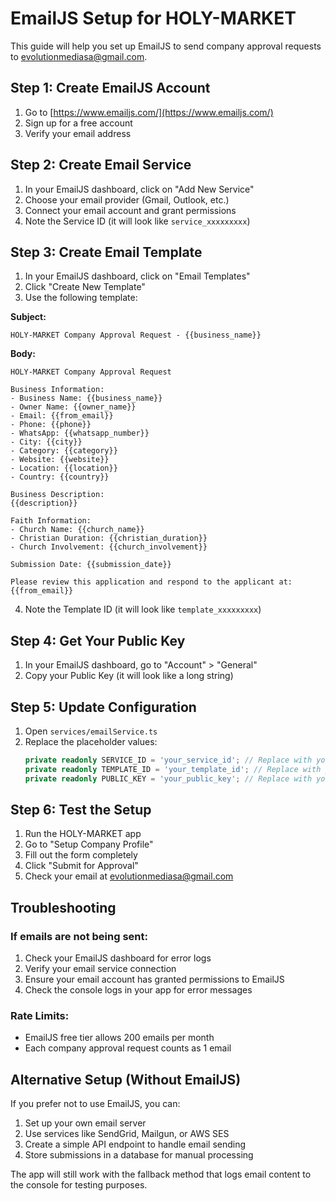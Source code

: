 # EmailJS Setup for HOLY-MARKET

This guide will help you set up EmailJS to send company approval requests to evolutionmediasa@gmail.com.

## Step 1: Create EmailJS Account

1. Go to [https://www.emailjs.com/](https://www.emailjs.com/)
2. Sign up for a free account
3. Verify your email address

## Step 2: Create Email Service

1. In your EmailJS dashboard, click on "Add New Service"
2. Choose your email provider (Gmail, Outlook, etc.)
3. Connect your email account and grant permissions
4. Note the Service ID (it will look like `service_xxxxxxxxx`)

## Step 3: Create Email Template

1. In your EmailJS dashboard, click on "Email Templates"
2. Click "Create New Template"
3. Use the following template:

**Subject:**
```
HOLY-MARKET Company Approval Request - {{business_name}}
```

**Body:**
```
HOLY-MARKET Company Approval Request

Business Information:
- Business Name: {{business_name}}
- Owner Name: {{owner_name}}
- Email: {{from_email}}
- Phone: {{phone}}
- WhatsApp: {{whatsapp_number}}
- City: {{city}}
- Category: {{category}}
- Website: {{website}}
- Location: {{location}}
- Country: {{country}}

Business Description:
{{description}}

Faith Information:
- Church Name: {{church_name}}
- Christian Duration: {{christian_duration}}
- Church Involvement: {{church_involvement}}

Submission Date: {{submission_date}}

Please review this application and respond to the applicant at: {{from_email}}
```

4. Note the Template ID (it will look like `template_xxxxxxxxx`)

## Step 4: Get Your Public Key

1. In your EmailJS dashboard, go to "Account" > "General"
2. Copy your Public Key (it will look like a long string)

## Step 5: Update Configuration

1. Open `services/emailService.ts`
2. Replace the placeholder values:
   ```typescript
   private readonly SERVICE_ID = 'your_service_id'; // Replace with your Service ID
   private readonly TEMPLATE_ID = 'your_template_id'; // Replace with your Template ID
   private readonly PUBLIC_KEY = 'your_public_key'; // Replace with your Public Key
   ```

## Step 6: Test the Setup

1. Run the HOLY-MARKET app
2. Go to "Setup Company Profile"
3. Fill out the form completely
4. Click "Submit for Approval"
5. Check your email at evolutionmediasa@gmail.com

## Troubleshooting

### If emails are not being sent:
1. Check your EmailJS dashboard for error logs
2. Verify your email service connection
3. Ensure your email account has granted permissions to EmailJS
4. Check the console logs in your app for error messages

### Rate Limits:
- EmailJS free tier allows 200 emails per month
- Each company approval request counts as 1 email

## Alternative Setup (Without EmailJS)

If you prefer not to use EmailJS, you can:

1. Set up your own email server
2. Use services like SendGrid, Mailgun, or AWS SES
3. Create a simple API endpoint to handle email sending
4. Store submissions in a database for manual processing

The app will still work with the fallback method that logs email content to the console for testing purposes.
